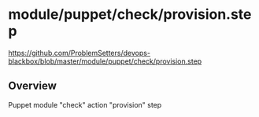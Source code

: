 # module/puppet/check/provision.step

https://github.com/ProblemSetters/devops-blackbox/blob/master/module/puppet/check/provision.step

## Overview

Puppet module "check" action "provision" step


